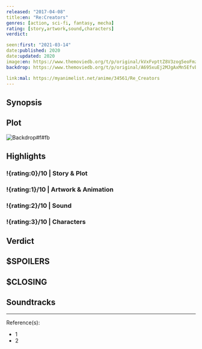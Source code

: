 ```yaml
---
released: "2017-04-08"
title:en: "Re:Creators"
genres: [action, sci-fi, fantasy, mecha]
rating: [story,artwork,sound,characters]
verdict:

seen:first: "2021-03-14"
date:published: 2020
date:updated: 2020
image:en: https://www.themoviedb.org/t/p/original/kVxFvpttZ8V3zog5eoFmzMVFppy.jpg
backdrop: https://www.themoviedb.org/t/p/original/A695xuEj2MJgAxMn5EfvbbHPyBx.jpg

link:mal: https://myanimelist.net/anime/34561/Re_Creators
---
```



## Synopsis

## Plot

![Backdrop#f#fb](https://www.themoviedb.org/t/p/original/4Q6eUPWDSQmws34Y1U9bZRZxjuz.jpg "Source: TMDB")

## Highlights

### !{rating:0}/10 | Story & Plot

### !{rating:1}/10 | Artwork & Animation

### !{rating:2}/10 | Sound

### !{rating:3}/10 | Characters

## Verdict

## $SPOILERS

## $CLOSING

## Soundtracks

***
Reference(s):

- 1
- 2
